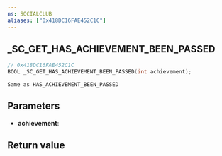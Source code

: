 ```yaml
---
ns: SOCIALCLUB
aliases: ["0x418DC16FAE452C1C"]
---
```

## _SC_GET_HAS_ACHIEVEMENT_BEEN_PASSED

```c
// 0x418DC16FAE452C1C
BOOL _SC_GET_HAS_ACHIEVEMENT_BEEN_PASSED(int achievement);
```

```
Same as HAS_ACHIEVEMENT_BEEN_PASSED
```

## Parameters
* **achievement**:

## Return value
